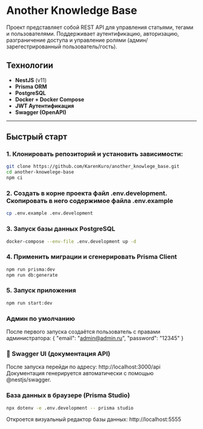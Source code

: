 # Another Knowledge Base

Проект представляет собой REST API для управления статьями, тегами и пользователями.
Поддерживает аутентификацию, авторизацию, разграничение доступа и управление ролями (админ/зарегестрированный пользователь/гость).

## Технологии

- **NestJS** (v11)
- **Prisma ORM**
- **PostgreSQL**
- **Docker + Docker Compose**
- **JWT Аутентификация**
- **Swagger (OpenAPI)**

---

## Быстрый старт

### 1. Клонировать репозиторий и установить зависимости:

```bash
git clone https://github.com/KarenKuro/another_knowlege_base.git
cd another-knowelege-base
npm ci
```

### 2. Создать в корне проекта файл .env.development. Скопировать в него содержимое файла .env.example

```bash
cp .env.example .env.development
```

### 3. Запуск базы данных PostgreSQL

```bash
docker-compose --env-file .env.development up -d
```

### 4. Применить миграции и сгенерировать Prisma Client

```bash
npm run prisma:dev
npm run db:generate
```

### 5. Запуск приложения

```bash
npm run start:dev
```

### Админ по умолчанию

После первого запуска создаётся пользователь с правами администратора:
{
"email": "admin@admin.ru",
"password": "12345"
}

### 📘 Swagger UI (документация API)

После запуска перейди по адресу: http://localhost:3000/api
Документация генерируется автоматически с помощью @nestjs/swagger.

### База данных в браузере (Prisma Studio)

```bash
npx dotenv -e .env.development -- prisma studio
```

Откроется визуальный редактор базы данных: http://localhost:5555
